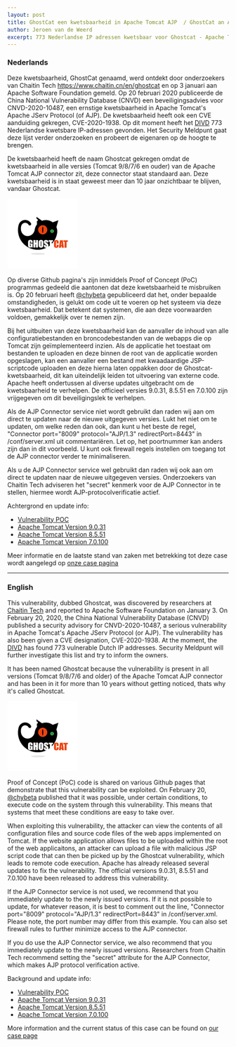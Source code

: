 ```yaml
---
layout: post
title: GhostCat een kwetsbaarheid in Apache Tomcat AJP  / GhostCat an Apache Tomcat AJP vulnerability
author: Jeroen van de Weerd
excerpt: 773 Nederlandse IP adressen kwetsbaar voor Ghostcat - Apache Tomcat AJP File Read/Inclusion Vulnerability / 773 Dutch IP addresses vulnerable to Ghostcat - Apache Tomcat AJP File Read / Inclusion Vulnerability
---
```


### Nederlands

Deze kwetsbaarheid, GhostCat genaamd, werd ontdekt door onderzoekers van Chaitin Tech https://www.chaitin.cn/en/ghostcat en  op 3 januari aan Apache Software Foundation gemeld. Op 20 februari 2020 publiceerde de China National Vulnerability Database (CNVD) een beveiligingsadvies voor CNVD-2020-10487, een ernstige kwetsbaarheid in Apache Tomcat's Apache JServ Protocol (of AJP). De kwetsbaarheid heeft ook een CVE aanduiding gekregen, CVE-2020-1938.
Op dit moment heeft het [DIVD](https://www.divd.nl) 773 Nederlandse kwetsbare IP-adressen gevonden. Het Security Meldpunt gaat deze lijst verder onderzoeken en probeert de eigenaren op de hoogte te brengen.

De kwetsbaarheid heeft de naam Ghostcat gekregen omdat de kwetsbaarheid in alle versies (Tomcat 9/8/7/6 en ouder) van de Apache Tomcat AJP connector zit, deze connector staat standaard aan. Deze kwetsbaarheid is in staat geweest meer dan 10 jaar onzichtbaar te blijven, vandaar Ghostcat.

![Ghostcat](/assets/images/ghostcat-logo-small.png "Image copyright Chaitin Tech")

Op diverse Github pagina's zijn inmiddels Proof of Concept (PoC) programmas gedeeld die aantonen dat deze kwetsbaarheid te misbruiken is.
Op 20 februari heeft [@chybeta](https://twitter.com/chybeta/status/1230489154468732928) gepubliceerd dat het, onder bepaalde omstandigheden, is gelukt om code uit te voeren op het systeem via deze kwetsbaarheid. Dat betekent dat systemen, die aan deze voorwaarden voldoen, gemakkelijk over te nemen zijn.

Bij het uitbuiten van deze kwetsbaarheid kan de aanvaller de inhoud van alle configuratiebestanden en broncodebestanden van de webapps die op Tomcat zijn geïmplementeerd inzien. Als de applicatie het toestaat om bestanden te uploaden en deze binnen de root van de applicatie worden opgeslagen, kan een aanvaller een bestand met kwaadaardige JSP-scriptcode uploaden en deze hierna laten oppakken door de Ghostcat-kwetsbaarheid, dit kan uiteindelijk leiden tot uitvoering van externe code.
Apache heeft ondertussen al diverse updates uitgebracht om de kwetsbaarheid te verhelpen. De officieel versies 9.0.31, 8.5.51 en 7.0.100 zijn vrijgegeven om dit beveiligingslek te verhelpen.

Als de AJP Connector service niet wordt gebruikt dan raden wij aan om direct te updaten naar de nieuwe uitgegeven versies. Lukt het niet om te updaten, om welke reden dan ook, dan kunt u het beste de regel, "Connector port="8009" protocol="AJP/1.3" redirectPort=8443" in /conf/server.xml uit commentariëren. Let op, het poortnummer kan anders zijn dan in dit voorbeeld. U kunt ook firewall regels instellen om toegang tot de AJP connector verder te minimaliseren.

Als u de AJP Connector service wel gebruikt dan raden wij ook aan om direct te updaten naar de nieuwe uitgegeven versies. Onderzoekers van Chaitin Tech adviseren het "secret" kenmerk voor de AJP Connector in te stellen, hiermee wordt AJP-protocolverificatie actief.

Achtergrond en update info:
* [Vulnerability POC](https://twitter.com/chybeta/status/1230489154468732928)
* [Apache Tomcat Version 9.0.31](https://tomcat.apache.org/tomcat-9.0-doc/changelog.html)
* [Apache Tomcat Version 8.5.51](https://tomcat.apache.org/tomcat-8.5-doc/changelog.html)
* [Apache Tomcat Version 7.0.100](https://tomcat.apache.org/tomcat-7.0-doc/changelog.html)

Meer informatie en de laatste stand van zaken met betrekking tot deze case wordt aangelegd op [onze case pagina](/DIVD-2020-00005/)

<hr>

### English

This vulnerability, dubbed Ghostcat, was discovered by researchers at [Chaitin Tech](https://www.chaitin.cn/en/ghostcat) and reported to Apache Software Foundation on January 3. On February 20, 2020, the China National Vulnerability Database (CNVD) published a security advisory for CNVD-2020-10487, a serious vulnerability in Apache Tomcat's Apache JServ Protocol (or AJP). The vulnerability has also been given a CVE designation, CVE-2020-1938.
At the moment, the [DIVD](https://www.divd.nl) has found 773 vulnerable Dutch IP addresses. Security Meldpunt will further investigate this list and try to inform the owners.

It has been named Ghostcat because the vulnerability is present in all versions (Tomcat 9/8/7/6 and older) of the Apache Tomcat AJP connector and has been in it for more than 10 years without getting noticed, thats why it's called Ghostcat.

![Ghostcat](/assets/images/ghostcat-logo-small.png "Image copyright Chaitin Tech")

Proof of Concept (PoC) code is shared on various Github pages that demonstrate that this vulnerability can be exploited. On February 20, [@chybeta](https://twitter.com/chybeta/status/1230489154468732928) published that it was possible, under certain conditions, to execute code on the system through this vulnerability. This means that systems that meet these conditions are easy to take over.

When exploiting this vulnerability, the attacker can view the contents of all configuration files and source code files of the web apps implemented on Tomcat. If the website application allows files to be uploaded within the root of the web applicaitons, an attacker can upload a file with malicious JSP script code that can then be picked up by the Ghostcat vulnerability, which leads to remote code execution.
Apache has already released several updates to fix the vulnerability. The official versions 9.0.31, 8.5.51 and 7.0.100 have been released to address this vulnerability.

If the AJP Connector service is not used, we recommend that you immediately update to the newly issued versions. If it is not possible to update, for whatever reason, it is best to comment out the line, "Connector port="8009" protocol="AJP/1.3" redirectPort=8443" in /conf/server.xml. Please note, the port number may differ from this example. You can also set firewall rules to further minimize access to the AJP connector.

If you do use the AJP Connector service, we also recommend that you immediately update to the newly issued versions. Researchers from Chaitin Tech recommend setting the "secret" attribute for the AJP Connector, which makes AJP protocol verification active.

Background and update info:
* [Vulnerability POC](https://twitter.com/chybeta/status/1230489154468732928)
* [Apache Tomcat Version 9.0.31](https://tomcat.apache.org/tomcat-9.0-doc/changelog.html)
* [Apache Tomcat Version 8.5.51](https://tomcat.apache.org/tomcat-8.5-doc/changelog.html)
* [Apache Tomcat Version 7.0.100](https://tomcat.apache.org/tomcat-7.0-doc/changelog.html)

More information and the current status of this case can be found on [our case page](/DIVD-2020-00005/)
